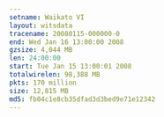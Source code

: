 ```yaml
---
setname: Waikato VI
layout: witsdata
tracename: 20080115-000000-0
end: Wed Jan 16 13:00:00 2008
gzsize: 4,044 MB
len: 24:00:00
start: Tue Jan 15 13:00:01 2008
totalwirelen: 98,388 MB
pkts: 170 million
size: 12,815 MB
md5: fb04c1e8cb35dfad3d3bed9e71e12342
---
```

